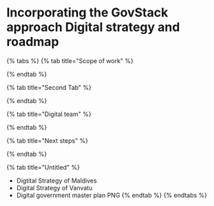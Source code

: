 # Incorporating the GovStack approach Digital strategy and roadmap

{% tabs %}
{% tab title="Scope of work" %}

{% endtab %}

{% tab title="Second Tab" %}

{% endtab %}

{% tab title="Digital team" %}

{% endtab %}

{% tab title="Next steps" %}

{% endtab %}

{% tab title="Untitled" %}
* Digtital Strategy of Maldives
* Digital Strategy of Vanvatu
* Digital government master plan PNG
{% endtab %}
{% endtabs %}
